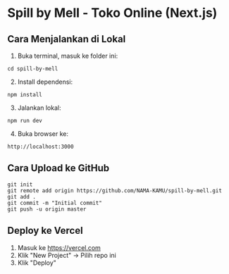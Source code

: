 # Spill by Mell - Toko Online (Next.js)

## Cara Menjalankan di Lokal

1. Buka terminal, masuk ke folder ini:
```
cd spill-by-mell
```

2. Install dependensi:
```
npm install
```

3. Jalankan lokal:
```
npm run dev
```

4. Buka browser ke:
```
http://localhost:3000
```

## Cara Upload ke GitHub

```
git init
git remote add origin https://github.com/NAMA-KAMU/spill-by-mell.git
git add .
git commit -m "Initial commit"
git push -u origin master
```

## Deploy ke Vercel

1. Masuk ke https://vercel.com
2. Klik "New Project" → Pilih repo ini
3. Klik "Deploy"

